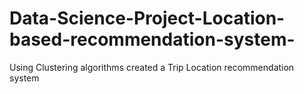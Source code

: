 # Data-Science-Project-Location-based-recommendation-system-
Using Clustering algorithms created a Trip Location recommendation system 
